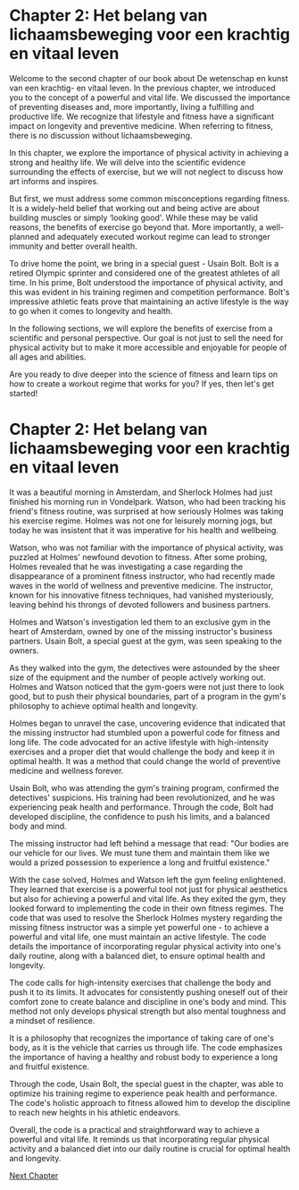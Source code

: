 # Chapter 2: Het belang van lichaamsbeweging voor een krachtig en vitaal leven

Welcome to the second chapter of our book about De wetenschap en kunst van een krachtig- en vitaal leven. In the previous chapter, we introduced you to the concept of a powerful and vital life. We discussed the importance of preventing diseases and, more importantly, living a fulfilling and productive life. We recognize that lifestyle and fitness have a significant impact on longevity and preventive medicine. When referring to fitness, there is no discussion without lichaamsbeweging.

In this chapter, we explore the importance of physical activity in achieving a strong and healthy life. We will delve into the scientific evidence surrounding the effects of exercise, but we will not neglect to discuss how art informs and inspires.

But first, we must address some common misconceptions regarding fitness. It is a widely-held belief that working out and being active are about building muscles or simply ‘looking good'. While these may be valid reasons, the benefits of exercise go beyond that. More importantly, a well-planned and adequately executed workout regime can lead to stronger immunity and better overall health.

To drive home the point, we bring in a special guest - Usain Bolt. Bolt is a retired Olympic sprinter and considered one of the greatest athletes of all time. In his prime, Bolt understood the importance of physical activity, and this was evident in his training regimen and competition performance. Bolt's impressive athletic feats prove that maintaining an active lifestyle is the way to go when it comes to longevity and health.

In the following sections, we will explore the benefits of exercise from a scientific and personal perspective. Our goal is not just to sell the need for physical activity but to make it more accessible and enjoyable for people of all ages and abilities.

Are you ready to dive deeper into the science of fitness and learn tips on how to create a workout regime that works for you? If yes, then let's get started!
# Chapter 2: Het belang van lichaamsbeweging voor een krachtig en vitaal leven

It was a beautiful morning in Amsterdam, and Sherlock Holmes had just finished his morning run in Vondelpark. Watson, who had been tracking his friend's fitness routine, was surprised at how seriously Holmes was taking his exercise regime. Holmes was not one for leisurely morning jogs, but today he was insistent that it was imperative for his health and wellbeing.

Watson, who was not familiar with the importance of physical activity, was puzzled at Holmes' newfound devotion to fitness. After some probing, Holmes revealed that he was investigating a case regarding the disappearance of a prominent fitness instructor, who had recently made waves in the world of wellness and preventive medicine. The instructor, known for his innovative fitness techniques, had vanished mysteriously, leaving behind his throngs of devoted followers and business partners.

Holmes and Watson's investigation led them to an exclusive gym in the heart of Amsterdam, owned by one of the missing instructor's business partners. Usain Bolt, a special guest at the gym, was seen speaking to the owners.

As they walked into the gym, the detectives were astounded by the sheer size of the equipment and the number of people actively working out. Holmes and Watson noticed that the gym-goers were not just there to look good, but to push their physical boundaries, part of a program in the gym's philosophy to achieve optimal health and longevity.

Holmes began to unravel the case, uncovering evidence that indicated that the missing instructor had stumbled upon a powerful code for fitness and long life. The code advocated for an active lifestyle with high-intensity exercises and a proper diet that would challenge the body and keep it in optimal health. It was a method that could change the world of preventive medicine and wellness forever.

Usain Bolt, who was attending the gym's training program, confirmed the detectives' suspicions. His training had been revolutionized, and he was experiencing peak health and performance. Through the code, Bolt had developed discipline, the confidence to push his limits, and a balanced body and mind.

The missing instructor had left behind a message that read: "Our bodies are our vehicle for our lives. We must tune them and maintain them like we would a prized possession to experience a long and fruitful existence."

With the case solved, Holmes and Watson left the gym feeling enlightened. They learned that exercise is a powerful tool not just for physical aesthetics but also for achieving a powerful and vital life. As they exited the gym, they looked forward to implementing the code in their own fitness regimes.
The code that was used to resolve the Sherlock Holmes mystery regarding the missing fitness instructor was a simple yet powerful one - to achieve a powerful and vital life, one must maintain an active lifestyle. The code details the importance of incorporating regular physical activity into one's daily routine, along with a balanced diet, to ensure optimal health and longevity.

The code calls for high-intensity exercises that challenge the body and push it to its limits. It advocates for consistently pushing oneself out of their comfort zone to create balance and discipline in one's body and mind. This method not only develops physical strength but also mental toughness and a mindset of resilience.

It is a philosophy that recognizes the importance of taking care of one's body, as it is the vehicle that carries us through life. The code emphasizes the importance of having a healthy and robust body to experience a long and fruitful existence.

Through the code, Usain Bolt, the special guest in the chapter, was able to optimize his training regime to experience peak health and performance. The code's holistic approach to fitness allowed him to develop the discipline to reach new heights in his athletic endeavors.

Overall, the code is a practical and straightforward way to achieve a powerful and vital life. It reminds us that incorporating regular physical activity and a balanced diet into our daily routine is crucial for optimal health and longevity.


[Next Chapter](03_Chapter03.md)